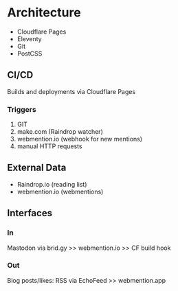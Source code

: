 # Architecture

- Cloudflare Pages
- Eleventy
- Git
- PostCSS

## CI/CD

Builds and deployments via Cloudflare Pages

### Triggers

1. GIT
2. make.com (Raindrop watcher)
3. webmention.io (webhook for new mentions)
4. manual HTTP requests

## External Data

- Raindrop.io (reading list)
- webmention.io (webmentions)

## Interfaces

### In

Mastodon via brid.gy >> webmention.io >> CF build hook

### Out

Blog posts/likes: RSS via EchoFeed >> webmention.app
